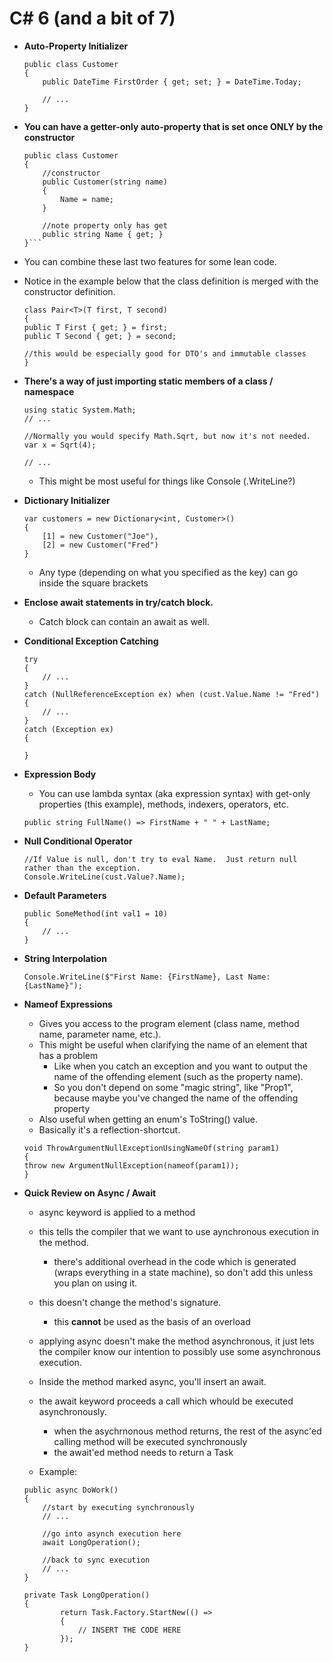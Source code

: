 # C# 6 (and a bit of 7)

- **Auto-Property Initializer**

    ```(csharp)
    public class Customer
    {
        public DateTime FirstOrder { get; set; } = DateTime.Today;
        
        // ...    
    }
    ```

- **You can have a getter-only auto-property that is set once ONLY by the constructor**

    ```(csharp)
    public class Customer
    {
        //constructor
        public Customer(string name)
        {
            Name = name;
        }    
        
        //note property only has get
        public string Name { get; }
    }```
    
- You can combine these last two features for some lean code.
- Notice in the example below that the class definition is merged with the constructor definition.

    ```(csharp)
    class Pair<T>(T first, T second)
    {
    public T First { get; } = first;
    public T Second { get; } = second;
    
    //this would be especially good for DTO's and immutable classes
    }
    ```

- **There's a way of just importing static members of a class / namespace**

    ```(csharp)
    using static System.Math;
    // ...

    //Normally you would specify Math.Sqrt, but now it's not needed.
    var x = Sqrt(4);

    // ...

    ```
    
    - This might be most useful for things like Console (.WriteLine?)

- **Dictionary Initializer**

    ```(csharp)
    var customers = new Dictionary<int, Customer>()
    {
        [1] = new Customer("Joe"),
        [2] = new Customer("Fred")    
    }

    ```
    
    - Any type (depending on what you specified as the key) can go inside the square brackets

- **Enclose await statements in try/catch block.**  
    - Catch block can contain an await as well.

- **Conditional Exception Catching**

    ```(csharp)
    try
    {
        // ...
    }
    catch (NullReferenceException ex) when (cust.Value.Name != "Fred")
    {
        // ...
    }
    catch (Exception ex)
    {
        
    }
    ```
    
- **Expression Body**
    - You can use lambda syntax (aka expression syntax) with get-only properties (this example), methods, indexers, operators, etc.

    ```(csharp)
    public string FullName() => FirstName + " " + LastName;
    ```
    
- **Null Conditional Operator**

    ```(csharp)
    //If Value is null, don't try to eval Name.  Just return null rather than the exception.
    Console.WriteLine(cust.Value?.Name);
    ```
    
- **Default Parameters**
    
    ```(csharp)
    public SomeMethod(int val1 = 10)
    {
        // ...    
    } 
    ```
    
- **String Interpolation**

    ```(csharp)
    Console.WriteLine($"First Name: {FirstName}, Last Name: {LastName}");
    ```

- **Nameof Expressions**
    - Gives you access to the program element (class name, method name, parameter name, etc.).
    - This might be useful when clarifying the name of an element that has a problem
        - Like when you catch an exception and you want to output the name of the offending element (such as the property name).
        - So you don't depend on some "magic string", like "Prop1", because maybe you've changed the name of the offending property
    - Also useful when getting an enum's ToString() value.
    - Basically it's a reflection-shortcut.

    ```(csharp)
    void ThrowArgumentNullExceptionUsingNameOf(string param1)
    {
    throw new ArgumentNullException(nameof(param1));
    }
    ```

- **Quick Review on Async / Await**
    - async keyword is applied to a method
    - this tells the compiler that we want to use aynchronous execution in the method.
        - there's additional overhead in the code which is generated (wraps everything in a state machine), so don't add this unless you plan on using it.
    - this doesn't change the method's signature.
        - this **cannot** be used as the basis of an overload
    - applying async doesn't make the method asynchronous, it just lets the compiler know our intention to possibly use some asynchronous execution.
    - Inside the method marked async, you'll insert an await.
    - the await keyword proceeds a call which whould be executed asynchronously.  
        - when the asychrnonous method returns, the rest of the async'ed calling method will be executed synchronously
        - the await'ed method needs to return a Task
        
    - Example:
    ```(csharp)
    public async DoWork()
    {
        //start by executing synchronously
        // ...
        
        //go into asynch execution here
        await LongOperation();
        
        //back to sync execution
        // ...
    }
    
    private Task LongOperation()
    {
            return Task.Factory.StartNew(() =>
            {
                // INSERT THE CODE HERE
            });
    }
    ```








